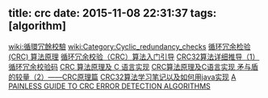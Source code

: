 title: crc
date: 2015-11-08 22:31:37
tags: [algorithm]
---
[wiki:循環冗餘校驗](https://zh.wikipedia.org/wiki/%E5%BE%AA%E7%92%B0%E5%86%97%E9%A4%98%E6%A0%A1%E9%A9%97)
[wiki:Category:Cyclic_redundancy_checks](https://en.wikipedia.org/wiki/Category:Cyclic_redundancy_checks)
[循环冗余检验 (CRC) 算法原理](http://www.cnblogs.com/esestt/archive/2007/08/09/848856.html)
[循环冗余校验（CRC）算法入门引导](http://blog.csdn.net/liyuanbhu/article/details/7882789)
[CRC32算法详细推导（1）](http://blog.csdn.net/sparkliang/article/details/5671510)
[循环冗余校验码](http://video.shfc.edu.cn/jpkc/jpkc/jisuanjizucheng2/kejian/html/353.htm)
[CRC 算法原理及 C 语言实现](http://bbs.21ic.com/UploadFiles/2011-4/5131638958.pdf)
[CRC算法原理及C语言实现 ](http://blog.chinaunix.net/uid-20321537-id-1966721.html)
[矛与盾的较量（2）——CRC原理篇](http://www.luocong.com/articles/show_article.asp?Article_ID=15)
[CRC32算法学习笔记以及如何用java实现](http://blog.csdn.net/chensheng913/article/details/40763)
[A PAINLESS GUIDE TO CRC ERROR DETECTION ALGORITHMS](http://www.repairfaq.org/filipg/LINK/F_crc_v31.html)
